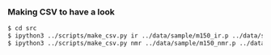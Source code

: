 ### Making CSV to have a look

```bash
$ cd src
$ ipython3 ../scripts/make_csv.py ir ../data/sample/m150_ir.p ../data/sample/m150_ir.csv
$ ipython3 ../scripts/make_csv.py nmr ../data/sample/m150_nmr.p ../data/sample/m150_nmr.csv
```
